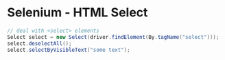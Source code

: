 # Selenium - HTML Select
```java
// deal with <select> elements
Select select = new Select(driver.findElement(By.tagName("select")));
select.deselectAll();
select.selectByVisibleText("some text");
```
